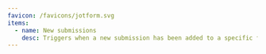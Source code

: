 ```yaml
---
favicon: /favicons/jotform.svg
items:
  - name: New submissions
    desc: Triggers when a new submission has been added to a specific form.
---
```


<script setup>
  import CustomListing from '../../components/CustomListing.vue'
</script>

<CustomListing />
